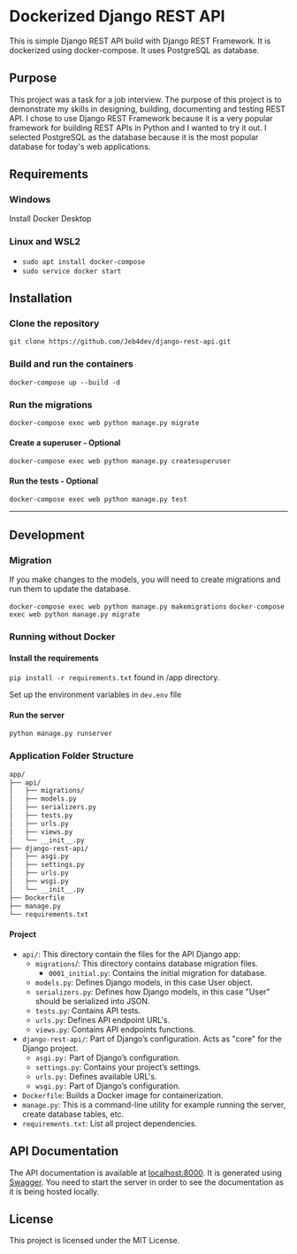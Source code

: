 # Dockerized Django REST API

This is simple Django REST API build with Django REST Framework.
It is dockerized using docker-compose.
It uses PostgreSQL as database.

## Purpose

This project was a task for a job interview.
The purpose of this project is to demonstrate my skills in designing, building, documenting and testing REST API.
I chose to use Django REST Framework because it is a very popular framework for building REST APIs in Python and I
wanted to try it out. I selected PostgreSQL as the database because it is the most popular database for today's web
applications.

## Requirements

### Windows

Install Docker Desktop

### Linux and WSL2

- ``sudo apt install docker-compose``
- ``sudo service docker start``

## Installation

### Clone the repository

``git clone https://github.com/Jeb4dev/django-rest-api.git``

### Build and run the containers

``docker-compose up --build -d``

### Run the migrations

``docker-compose exec web python manage.py migrate``

#### Create a superuser - Optional

``docker-compose exec web python manage.py createsuperuser``

#### Run the tests - Optional

``docker-compose exec web python manage.py test``

---

## Development

### Migration

If you make changes to the models, you will need to create migrations and run them to update the database.

``docker-compose exec web python manage.py makemigrations``
``docker-compose exec web python manage.py migrate``

### Running without Docker

#### Install the requirements

``pip install -r requirements.txt`` found in /app directory.

Set up the environment variables in ``dev.env`` file

#### Run the server

``python manage.py runserver``

### Application Folder Structure

````bash
app/
├── api/
│   ├── migrations/
│   ├── models.py
│   ├── serializers.py
│   ├── tests.py
│   ├── urls.py
│   ├── views.py
│   └── __init__.py
├── django-rest-api/
│   ├── asgi.py
│   ├── settings.py
│   ├── urls.py
│   ├── wsgi.py
│   └── __init__.py
├── Dockerfile
├── manage.py
└── requirements.txt
````

#### Project

- `api/`: This directory contain the files for the API Django app:
  - `migrations`/: This directory contains database migration files.
    - `0001_initial.py`: Contains the initial migration for database.
  - `models.py`: Defines Django models, in this case User object.
  - `serializers.py`: Defines how Django models, in this case "User" should be serialized into JSON.
  - `tests.py`: Contains API tests.
  - `urls.py`: Defines API endpoint URL's.
  - `views.py`: Contains API endpoints functions.
- `django-rest-api/`: Part of Django’s configuration. Acts as "core" for the Django project.
  - `asgi.py:` Part of Django’s configuration.
  - `settings.py`: Contains your project’s settings.
  - `urls.py:` Defines available URL's.
  - `wsgi.py:` Part of Django’s configuration.
- `Dockerfile`: Builds a Docker image for containerization.
- `manage.py`: This is a command-line utility for example running the server, create database tables, etc.
- `requirements.txt`: List all project dependencies.

## API Documentation

The API documentation is available at [localhost:8000](http://localhost:8000/). It is generated using
[Swagger](https://swagger.io/). You need to start the server in order to see the documentation as it is being hosted
locally.

## License

This project is licensed under the MIT License.
